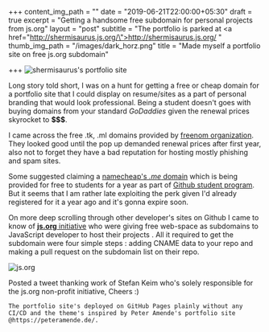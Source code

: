 +++
content_img_path = ""
date = "2019-06-21T22:00:00+05:30"
draft = true
excerpt = "Getting a handsome free subdomain for personal projects from js.org"
layout = "post"
subtitle = "The portfolio is parked at <a href=\"http://shermisaurus.js.org/\">http://shermisaurus.js.org/</a> "
thumb_img_path = "/images/dark_horz.png"
title = "Made myself a portfolio site on free js.org subdomain"

+++
![shermisaurus's portfolio site](https://i.imgur.com/ETReO3x.png "Portfolio site preview")

Long story told short, I was on a hunt for getting a free or cheap domain for a portfolio site that I could display on resume/sites as a part of personal branding that would look professional. Being a student doesn't goes with buying domains from your standard _GoDaddies_ given the renewal prices skyrocket to **$$$**.

I came across the free .tk, .ml domains provided by [freenom organization](https://www.freenom.com/en/index.html?lang=en). They looked good until the pop up demanded renewal prices after first year, also not to forget they have a bad reputation for hosting mostly phishing and spam sites.

Some suggested claiming  a [namecheap's _.me_ domain](https://nc.me/) which is being provided for free to students for a year as  part of [Github student program](https://education.github.com/pack). But it seems that I am rather late exploiting the perk given I'd already registered for it a year ago and it's gonna expire soon.

On more deep scrolling through other developer's sites on Github I came to know of [**js.org** initiative](https://js.org/) who were giving  free web-space as subdomains to JavaScript developer to host their projects . All it required to get the subdomain were four simple steps : adding CNAME data to your repo and making a pull request on the subdomain list on their repo.

![js.org](https://i.imgur.com/EXJKtU2.jpg "js.org homepage")

Posted a tweet thanking work of Stefan Keim who's solely responsible for the  js.org non-profit initiative, Cheers :)

    The portfolio site's deployed on GitHub Pages plainly without any CI/CD and the theme's inspired by Peter Amende's portfolio site @https://peteramende.de/.